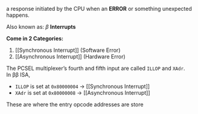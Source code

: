 a response initiated by the CPU when an **ERROR** or something unexpected happens.

Also known as: $\beta$ **Interrupts** 

**Come in 2 Categories:**
1. [[Synchronous Interrupt]] (Software Error)
2. [[Asynchronous Interrupt]] (Hardware Error)

The PCSEL multiplexer’s fourth and fifth input are called `ILLOP` and `XAdr`. In ββ ISA,

- `ILLOP` is set at `0x80000004` $\rightarrow$ [[Synchronous Interrupt]]
- `XAdr` is set at `0x80000008` $\rightarrow$ [[Asynchronous Interrupt]] 

These are where the entry opcode addresses are store